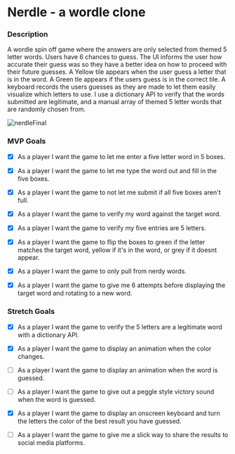 # Nerdle - a wordle clone 

### Description
A wordle spin off game where the answers are only selected from themed 5 letter words. Users have 6 chances to guess. The UI informs the user how accurate their guess was so they have a better idea on how to proceed with their future guesses. A Yellow tile appears when the user guess a letter that is in the word. A Green tle appears if the users guess is in the correct tile. A keyboard records the users guesses as they are made to let them easily visualize which letters to use. I use a dictionary API to verify that the words submitted are legitimate, and a manual array of themed 5 letter words that are randomly chosen from.

![nerdleFinal](https://user-images.githubusercontent.com/97360775/158708103-76a048a3-def6-4b04-a612-f5fd177cd2d3.gif)

### MVP Goals
 - [x] As a player I want the game to let me enter a five letter word in 5 boxes.
 
 - [x] As a player I want the game to let me type the word out and fill in the five boxes.

 - [x] As a player I want the game to not let me submit if all five boxes aren't full.
 
 - [x] As a player I want the game to verify my word against the target word.
 
 - [x] As a player I want the game to verify my five entries are 5 letters.
 
 - [x] As a player I want the game to flip the boxes to green if the letter matches the target word, yellow if it's in the word, or grey if it doesnt appear.
 
 - [x] As a player I want the game to only pull from nerdy words.
 
 - [x] As a player I want the game to give me 6 attempts before displaying the target word and rotating to a new word.

### Stretch Goals
 - [x] As a player I want the game to verify the 5 letters are a legitimate word with a dictionary API.
 
 - [x] As a player I want the game to display an animation when the color changes.
 
 - [ ] As a player I want the game to display an animation when the word is guessed.
 
 - [ ] As a player I want the game to give out a peggle style victory sound when the word is guessed.
 
 - [x] As a player I want the game to display an onscreen keyboard and turn the letters the color of the best result you have guessed.
 
 - [ ] As a player I want the game to give me a slick way to share the results to social media platforms.
